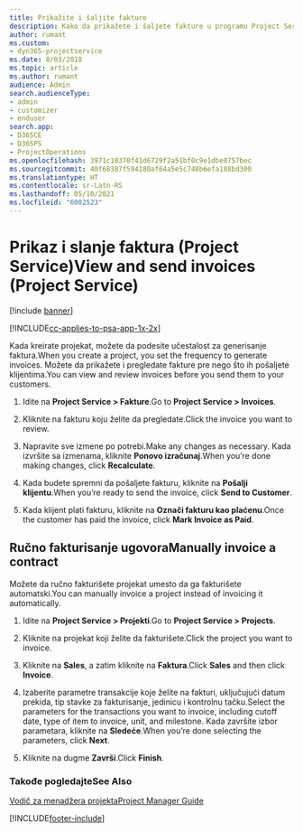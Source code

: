 ```yaml
---
title: Prikažite i šaljite fakture
description: Kako da prikažete i šaljete fakture u programu Project Service
author: rumant
ms.custom:
- dyn365-projectservice
ms.date: 8/03/2018
ms.topic: article
ms.author: rumant
audience: Admin
search.audienceType:
- admin
- customizer
- enduser
search.app:
- D365CE
- D365PS
- ProjectOperations
ms.openlocfilehash: 3971c10370f41d6729f2a51bf0c9e1dbe0757bec
ms.sourcegitcommit: 40f68387f594180af64a5e5c748b6efa188bd300
ms.translationtype: HT
ms.contentlocale: sr-Latn-RS
ms.lasthandoff: 05/10/2021
ms.locfileid: "6002523"
---
```

# <a name="view-and-send-invoices-project-service"></a><span data-ttu-id="9f101-103">Prikaz i slanje faktura (Project Service)</span><span class="sxs-lookup"><span data-stu-id="9f101-103">View and send invoices (Project Service)</span></span>

[!include [banner](../includes/psa-now-project-operations.md)]

[!INCLUDE[cc-applies-to-psa-app-1x-2x](../includes/cc-applies-to-psa-app-1x-2x.md)]

<span data-ttu-id="9f101-104">Kada kreirate projekat, možete da podesite učestalost za generisanje faktura.</span><span class="sxs-lookup"><span data-stu-id="9f101-104">When you create a project, you set the frequency to generate invoices.</span></span> <span data-ttu-id="9f101-105">Možete da prikažete i pregledate fakture pre nego što ih pošaljete klijentima.</span><span class="sxs-lookup"><span data-stu-id="9f101-105">You can view and review invoices before you send them to your customers.</span></span>  
  
1.  <span data-ttu-id="9f101-106">Idite na **Project Service > Fakture**.</span><span class="sxs-lookup"><span data-stu-id="9f101-106">Go to **Project Service > Invoices**.</span></span>  
  
2.  <span data-ttu-id="9f101-107">Kliknite na fakturu koju želite da pregledate.</span><span class="sxs-lookup"><span data-stu-id="9f101-107">Click the invoice you want to review.</span></span>  
  
3.  <span data-ttu-id="9f101-108">Napravite sve izmene po potrebi.</span><span class="sxs-lookup"><span data-stu-id="9f101-108">Make any changes as necessary.</span></span> <span data-ttu-id="9f101-109">Kada izvršite sa izmenama, kliknite **Ponovo izračunaj**.</span><span class="sxs-lookup"><span data-stu-id="9f101-109">When you’re done making changes, click **Recalculate**.</span></span>  
  
4.  <span data-ttu-id="9f101-110">Kada budete spremni da pošaljete fakturu, kliknite na **Pošalji klijentu**.</span><span class="sxs-lookup"><span data-stu-id="9f101-110">When you’re ready to send the invoice, click **Send to Customer**.</span></span>  
  
5.  <span data-ttu-id="9f101-111">Kada klijent plati fakturu, kliknite na **Označi fakturu kao plaćenu**.</span><span class="sxs-lookup"><span data-stu-id="9f101-111">Once the customer has paid the invoice, click **Mark Invoice as Paid**.</span></span>  
  
## <a name="manually-invoice-a-contract"></a><span data-ttu-id="9f101-112">Ručno fakturisanje ugovora</span><span class="sxs-lookup"><span data-stu-id="9f101-112">Manually invoice a contract</span></span>  
 <span data-ttu-id="9f101-113">Možete da ručno fakturišete projekat umesto da ga fakturišete automatski.</span><span class="sxs-lookup"><span data-stu-id="9f101-113">You can manually invoice a project instead of invoicing it automatically.</span></span>  
  
1.  <span data-ttu-id="9f101-114">Idite na **Project Service > Projekti**.</span><span class="sxs-lookup"><span data-stu-id="9f101-114">Go to **Project Service > Projects**.</span></span>  
  
2.  <span data-ttu-id="9f101-115">Kliknite na projekat koji želite da fakturišete.</span><span class="sxs-lookup"><span data-stu-id="9f101-115">Click the project you want to invoice.</span></span>  
  
3.  <span data-ttu-id="9f101-116">Kliknite na **Sales**, a zatim kliknite na **Faktura**.</span><span class="sxs-lookup"><span data-stu-id="9f101-116">Click **Sales** and then click **Invoice**.</span></span>  
  
4.  <span data-ttu-id="9f101-117">Izaberite parametre transakcije koje želite na fakturi, uključujući datum prekida, tip stavke za fakturisanje, jedinicu i kontrolnu tačku.</span><span class="sxs-lookup"><span data-stu-id="9f101-117">Select the parameters for the transactions you want to invoice, including cutoff date, type of item to invoice, unit, and milestone.</span></span> <span data-ttu-id="9f101-118">Kada završite izbor parametara, kliknite na **Sledeće**.</span><span class="sxs-lookup"><span data-stu-id="9f101-118">When you’re done selecting the parameters, click **Next**.</span></span>  
  
5.  <span data-ttu-id="9f101-119">Kliknite na dugme **Završi**.</span><span class="sxs-lookup"><span data-stu-id="9f101-119">Click **Finish**.</span></span>  
  
### <a name="see-also"></a><span data-ttu-id="9f101-120">Takođe pogledajte</span><span class="sxs-lookup"><span data-stu-id="9f101-120">See Also</span></span>  
 [<span data-ttu-id="9f101-121">Vodič za menadžera projekta</span><span class="sxs-lookup"><span data-stu-id="9f101-121">Project Manager Guide</span></span>](../psa/project-manager-guide.md)


[!INCLUDE[footer-include](../includes/footer-banner.md)]
